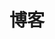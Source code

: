 ---
title: 博客
description: 
slug: blog
image:

# Badge style
style:
    background: "#2a9d8f"
    color: "#fff"
---